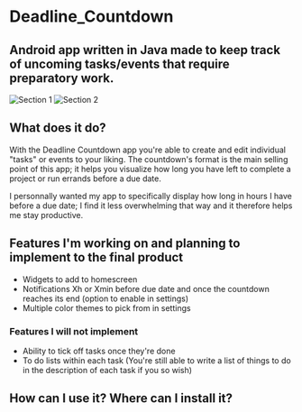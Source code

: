 # Deadline_Countdown
## **Android app written in Java made to keep track of uncoming tasks/events that require preparatory work.**
![Section 1](https://github.com/user-attachments/assets/2b3f5a96-2c28-4f26-8880-1d46a38b3f00)
![Section 2](https://github.com/user-attachments/assets/021b1c77-a3b3-4072-a0e7-6ae291cef47a)

## What does it do?
With the Deadline Countdown app you're able to create and edit individual "tasks" or events to your liking.
The countdown's format is the main selling point of this app; it helps you visualize how long you have left to complete a project or run errands before a due date.

I personnally wanted my app to specifically display how long in hours I have before a due date; I find it less overwhelming that way and it therefore helps me stay productive.

## Features I'm working on and planning to implement to the final product
- Widgets to add to homescreen
- Notifications Xh or Xmin before due date and once the countdown reaches its end (option to enable in settings)
- Multiple color themes to pick from in settings

### Features I will **not** implement
- Ability to tick off tasks once they're done
- To do lists within each task (You're still able to write a list of things to do in the description of each task if you so wish)
  
## How can I use it? Where can I install it?
